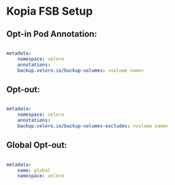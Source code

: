 
# Kopia FSB Setup

## Opt-in Pod Annotation:

```yaml

metadata:
	namespace: velero
	annotations:
	backup.velero.io/backup-volumes: <volume name>

```

## Opt-out:

```yaml

metadata:
	namespace: velero
	annotations:
	backup.velero.io/backup-volumes-excludes: <volume name>

```
## Global Opt-out:

```yaml

metadata:
	name: global
	namespace: velero

```